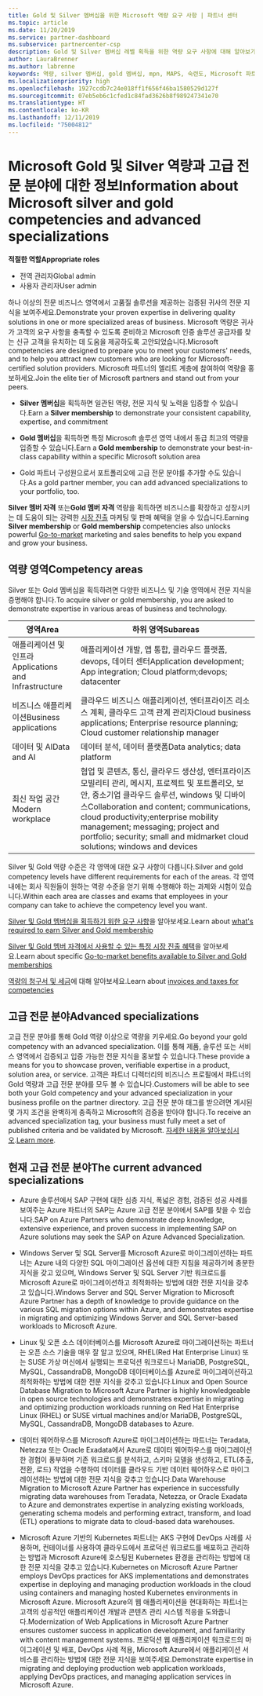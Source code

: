 ```yaml
---
title: Gold 및 Silver 멤버십을 위한 Microsoft 역량 요구 사항 | 파트너 센터
ms.topic: article
ms.date: 11/20/2019
ms.service: partner-dashboard
ms.subservice: partnercenter-csp
description: Gold 및 Silver 멤버십 레벨 획득을 위한 역량 요구 사항에 대해 알아보기
author: LauraBrenner
ms.author: labrenne
keywords: 역량, silver 멤버십, gold 멤버십, mpn, MAPS, 숙련도, Microsoft 파트너 네트워크, 네트워크 멤버십, 고급 전문 분야
ms.localizationpriority: high
ms.openlocfilehash: 1927ccdb7c24e018ff1f656f46ba1580529d127f
ms.sourcegitcommit: 07eb5eb6c1cfed1c84fad3626b8f989247341e70
ms.translationtype: HT
ms.contentlocale: ko-KR
ms.lasthandoff: 12/11/2019
ms.locfileid: "75004812"
---
```

# <a name="information-about-microsoft-silver-and-gold-competencies-and-advanced-specializations"></a><span data-ttu-id="fee75-104">Microsoft Gold 및 Silver 역량과 고급 전문 분야에 대한 정보</span><span class="sxs-lookup"><span data-stu-id="fee75-104">Information about Microsoft silver and gold competencies and advanced specializations</span></span>

<span data-ttu-id="fee75-105">**적절한 역할**</span><span class="sxs-lookup"><span data-stu-id="fee75-105">**Appropriate roles**</span></span>
-   <span data-ttu-id="fee75-106">전역 관리자</span><span class="sxs-lookup"><span data-stu-id="fee75-106">Global admin</span></span>
-   <span data-ttu-id="fee75-107">사용자 관리자</span><span class="sxs-lookup"><span data-stu-id="fee75-107">User admin</span></span>

<span data-ttu-id="fee75-108">하나 이상의 전문 비즈니스 영역에서 고품질 솔루션을 제공하는 검증된 귀사의 전문 지식을 보여주세요.</span><span class="sxs-lookup"><span data-stu-id="fee75-108">Demonstrate your proven expertise in delivering quality solutions in one or more specialized areas of business.</span></span> <span data-ttu-id="fee75-109">Microsoft 역량은 귀사가 고객의 요구 사항을 충족할 수 있도록 준비하고 Microsoft 인증 솔루션 공급자를 찾는 신규 고객을 유치하는 데 도움을 제공하도록 고안되었습니다.</span><span class="sxs-lookup"><span data-stu-id="fee75-109">Microsoft competencies are designed to prepare you to meet your customers' needs, and to help you attract new customers who are looking for Microsoft-certified solution providers.</span></span> <span data-ttu-id="fee75-110">Microsoft 파트너의 엘리트 계층에 참여하여 역량을 홍보하세요.</span><span class="sxs-lookup"><span data-stu-id="fee75-110">Join the elite tier of Microsoft partners and stand out from your peers.</span></span>

- <span data-ttu-id="fee75-111">**Silver 멤버십**을 획득하면 일관된 역량, 전문 지식 및 노력을 입증할 수 있습니다.</span><span class="sxs-lookup"><span data-stu-id="fee75-111">Earn a **Silver membership** to demonstrate your consistent capability, expertise, and commitment</span></span>

- <span data-ttu-id="fee75-112">**Gold 멤버십**을 획득하면 특정 Microsoft 솔루션 영역 내에서 동급 최고의 역량을 입증할 수 있습니다.</span><span class="sxs-lookup"><span data-stu-id="fee75-112">Earn a **Gold membership** to demonstrate your best-in-class capability within a specific Microsoft solution area</span></span>

- <span data-ttu-id="fee75-113">Gold 파트너 구성원으로서 포트폴리오에 고급 전문 분야를 추가할 수도 있습니다.</span><span class="sxs-lookup"><span data-stu-id="fee75-113">As a gold partner member, you can add advanced specializations to your portfolio, too.</span></span>

<span data-ttu-id="fee75-114">**Silver 멤버 자격** 또는**Gold 멤버 자격** 역량을 획득하면 비즈니스를 확장하고 성장시키는 데 도움이 되는 강력한 [시장 진출](mpn-learn-about-go-to-market-benefits.md) 마케팅 및 판매 혜택을 얻을 수 있습니다.</span><span class="sxs-lookup"><span data-stu-id="fee75-114">Earning **Silver membership** or **Gold membership** competencies also unlocks powerful [Go-to-market](mpn-learn-about-go-to-market-benefits.md) marketing and sales benefits to help you expand and grow your business.</span></span>

## <a name="competency-areas"></a><span data-ttu-id="fee75-115">역량 영역</span><span class="sxs-lookup"><span data-stu-id="fee75-115">Competency areas</span></span>

<span data-ttu-id="fee75-116">Silver 또는 Gold 멤버십을 획득하려면 다양한 비즈니스 및 기술 영역에서 전문 지식을 증명해야 합니다.</span><span class="sxs-lookup"><span data-stu-id="fee75-116">To acquire silver or gold membership, you are asked to demonstrate expertise in various areas of business and technology.</span></span>

|<span data-ttu-id="fee75-117">**영역**</span><span class="sxs-lookup"><span data-stu-id="fee75-117">**Area**</span></span>            |<span data-ttu-id="fee75-118">**하위 영역**</span><span class="sxs-lookup"><span data-stu-id="fee75-118">**Subareas**</span></span>                    |
|--------------------|--------------------------------|
|<span data-ttu-id="fee75-119">애플리케이션 및 인프라</span><span class="sxs-lookup"><span data-stu-id="fee75-119">Applications and Infrastructure</span></span>|<span data-ttu-id="fee75-120">애플리케이션 개발, 앱 통합, 클라우드 플랫폼, devops, 데이터 센터</span><span class="sxs-lookup"><span data-stu-id="fee75-120">Application development; App integration; Cloud platform;devops; datacenter</span></span>|
|<span data-ttu-id="fee75-121">비즈니스 애플리케이션</span><span class="sxs-lookup"><span data-stu-id="fee75-121">Business applications</span></span> |<span data-ttu-id="fee75-122">클라우드 비즈니스 애플리케이션, 엔터프라이즈 리소스 계획, 클라우드 고객 관계 관리자</span><span class="sxs-lookup"><span data-stu-id="fee75-122">Cloud business applications; Enterprise resource planning; Cloud customer relationship manager</span></span>|
|<span data-ttu-id="fee75-123">데이터 및 AI</span><span class="sxs-lookup"><span data-stu-id="fee75-123">Data and AI</span></span>|<span data-ttu-id="fee75-124">데이터 분석, 데이터 플랫폼</span><span class="sxs-lookup"><span data-stu-id="fee75-124">Data analytics; data platform</span></span>|
|<span data-ttu-id="fee75-125">최신 작업 공간</span><span class="sxs-lookup"><span data-stu-id="fee75-125">Modern workplace</span></span>| <span data-ttu-id="fee75-126">협업 및 콘텐츠, 통신, 클라우드 생산성, 엔터프라이즈 모빌리티 관리, 메시지, 프로젝트 및 포트폴리오, 보안, 중소기업 클라우드 솔루션, windows 및 디바이스</span><span class="sxs-lookup"><span data-stu-id="fee75-126">Collaboration and content; communications, cloud productivity;enterprise mobility management; messaging; project and portfolio; security; small and midmarket cloud solutions; windows and devices</span></span>|

<span data-ttu-id="fee75-127">Silver 및 Gold 역량 수준은 각 영역에 대한 요구 사항이 다릅니다.</span><span class="sxs-lookup"><span data-stu-id="fee75-127">Silver and gold competency levels have different requirements for each of the areas.</span></span> <span data-ttu-id="fee75-128">각 영역 내에는 회사 직원들이 원하는 역량 수준을 얻기 위해 수행해야 하는 과제와 시험이 있습니다.</span><span class="sxs-lookup"><span data-stu-id="fee75-128">Within each area are classes and exams that employees in your company can take to achieve the competency level you want.</span></span>


<span data-ttu-id="fee75-129">[Silver 및 Gold 멤버십을 획득하기 위한 요구 사항](https://partner.microsoft.com/membership/competencies)을 알아보세요.</span><span class="sxs-lookup"><span data-stu-id="fee75-129">Learn about [what's required to earn Silver and Gold membership](https://partner.microsoft.com/membership/competencies)</span></span>

<span data-ttu-id="fee75-130">[Silver 및 Gold 멤버 자격에서 사용할 수 있는 특정 시장 진출 혜택](mpn-learn-about-go-to-market-benefits.md)을 알아보세요.</span><span class="sxs-lookup"><span data-stu-id="fee75-130">Learn about specific [Go-to-market benefits available to Silver and Gold memberships](mpn-learn-about-go-to-market-benefits.md)</span></span> 

<span data-ttu-id="fee75-131">[역량의 청구서 및 세금](mpn-view-print-maps-invoice.md)에 대해 알아보세요.</span><span class="sxs-lookup"><span data-stu-id="fee75-131">Learn about [invoices and taxes for competencies](mpn-view-print-maps-invoice.md)</span></span>

## <a name="advanced-specializations"></a><span data-ttu-id="fee75-132">고급 전문 분야</span><span class="sxs-lookup"><span data-stu-id="fee75-132">Advanced specializations</span></span>

<span data-ttu-id="fee75-133">고급 전문 분야를 통해 Gold 역량 이상으로 역량을 키우세요.</span><span class="sxs-lookup"><span data-stu-id="fee75-133">Go beyond your gold competency with an advanced specialization.</span></span> <span data-ttu-id="fee75-134">이를 통해 제품, 솔루션 또는 서비스 영역에서 검증되고 입증 가능한 전문 지식을 홍보할 수 있습니다.</span><span class="sxs-lookup"><span data-stu-id="fee75-134">These provide a means for you to showcase proven, verifiable expertise in a product, solution area, or service.</span></span> <span data-ttu-id="fee75-135">고객은 파트너 디렉터리의 비즈니스 프로필에서 파트너의 Gold 역량과 고급 전문 분야를 모두 볼 수 있습니다.</span><span class="sxs-lookup"><span data-stu-id="fee75-135">Customers will be able to see both your Gold competency and your advanced specialization in your business profile on the partner directory.</span></span> <span data-ttu-id="fee75-136">고급 전문 분야 태그를 받으려면 게시된 몇 가지 조건을 완벽하게 충족하고 Microsoft의 검증을 받아야 합니다.</span><span class="sxs-lookup"><span data-stu-id="fee75-136">To receive an advanced specialization tag, your business must fully meet a set of published criteria and be validated by Microsoft.</span></span> <span data-ttu-id="fee75-137">[자세한 내용을 알아보십시오](https://partner.microsoft.com/membership/competencies#tab-content-2).</span><span class="sxs-lookup"><span data-stu-id="fee75-137">[Learn more](https://partner.microsoft.com/membership/competencies#tab-content-2).</span></span> 

## <a name="the-current-advanced-specializations"></a><span data-ttu-id="fee75-138">현재 고급 전문 분야</span><span class="sxs-lookup"><span data-stu-id="fee75-138">The current advanced specializations</span></span>

- <span data-ttu-id="fee75-139">Azure 솔루션에서 SAP 구현에 대한 심층 지식, 폭넓은 경험, 검증된 성공 사례를 보여주는 Azure 파트너의 SAP는 Azure 고급 전문 분야에서 SAP를 찾을 수 있습니다.</span><span class="sxs-lookup"><span data-stu-id="fee75-139">SAP on Azure Partners who demonstrate deep knowledge, extensive experience, and proven success in implementing SAP on Azure solutions may seek the SAP on Azure Advanced Specialization.</span></span>

- <span data-ttu-id="fee75-140">Windows Server 및 SQL Server를 Microsoft Azure로 마이그레이션하는 파트너는 Azure 내의 다양한 SQL 마이그레이션 옵션에 대한 지침을 제공하기에 충분한 지식을 갖고 있으며, Windows Server 및 SQL Server 기반 워크로드를 Microsoft Azure로 마이그레이션하고 최적화하는 방법에 대한 전문 지식을 갖추고 있습니다.</span><span class="sxs-lookup"><span data-stu-id="fee75-140">Windows Server and SQL Server Migration to Microsoft Azure Partner has a depth of knowledge to provide guidance on the various SQL migration options within Azure, and demonstrates expertise in migrating and optimizing Windows Server and SQL Server-based workloads to Microsoft Azure.</span></span> 

- <span data-ttu-id="fee75-141">Linux 및 오픈 소스 데이터베이스를 Microsoft Azure로 마이그레이션하는 파트너는 오픈 소스 기술을 매우 잘 알고 있으며, RHEL(Red Hat Enterprise Linux) 또는 SUSE 가상 머신에서 실행되는 프로덕션 워크로드나 MariaDB, PostgreSQL, MySQL, CassandraDB, MongoDB 데이터베이스를 Azure로 마이그레이션하고 최적화하는 방법에 대한 전문 지식을 갖추고 있습니다.</span><span class="sxs-lookup"><span data-stu-id="fee75-141">Linux and Open Source Database Migration to Microsoft Azure Partner is highly knowledgeable in open source technologies and demonstrates expertise in migrating and optimizing production workloads running on Red Hat Enterprise Linux (RHEL) or SUSE virtual machines and/or MariaDB, PostgreSQL, MySQL, CassandraDB, MongoDB databases to Azure.</span></span>

- <span data-ttu-id="fee75-142">데이터 웨어하우스를 Microsoft Azure로 마이그레이션하는 파트너는 Teradata, Netezza 또는 Oracle Exadata에서 Azure로 데이터 웨어하우스를 마이그레이션한 경험이 풍부하며 기존 워크로드를 분석하고, 스키마 모델을 생성하고, ETL(추출, 전환, 로드) 작업을 수행하여 데이터를 클라우드 기반 데이터 웨어하우스로 마이그레이션하는 방법에 대한 전문 지식을 갖추고 있습니다.</span><span class="sxs-lookup"><span data-stu-id="fee75-142">Data Warehouse Migration to Microsoft Azure Partner has experience in successfully migrating data warehouses from Teradata, Netezza, or Oracle Exadata to Azure and demonstrates expertise in analyzing existing workloads, generating schema models and performing extract, transform, and load (ETL) operations to migrate data to cloud-based data warehouses.</span></span>

- <span data-ttu-id="fee75-143">Microsoft Azure 기반의 Kubernetes 파트너는 AKS 구현에 DevOps 사례를 사용하며, 컨테이너를 사용하여 클라우드에서 프로덕션 워크로드를 배포하고 관리하는 방법과 Microsoft Azure에 호스팅된 Kubernetes 환경을 관리하는 방법에 대한 전문 지식을 갖추고 있습니다.</span><span class="sxs-lookup"><span data-stu-id="fee75-143">Kubernetes on Microsoft Azure Partner employs DevOps practices for AKS implementations and demonstrates expertise in deploying and managing production workloads in the cloud using containers and managing hosted Kubernetes environments in Microsoft Azure.</span></span>
<span data-ttu-id="fee75-144">Microsoft Azure의 웹 애플리케이션을 현대화하는 파트너는 고객의 성공적인 애플리케이션 개발과 콘텐츠 관리 시스템 적응을 도와줍니다.</span><span class="sxs-lookup"><span data-stu-id="fee75-144">Modernization of Web Applications in Microsoft Azure Partner ensures customer success in application development, and familiarity with content management systems.</span></span> <span data-ttu-id="fee75-145">프로덕션 웹 애플리케이션 워크로드의 마이그레이션 및 배포, DevOps 사례 적용, Microsoft Azure에서 애플리케이션 서비스를 관리하는 방법에 대한 전문 지식을 보여주세요.</span><span class="sxs-lookup"><span data-stu-id="fee75-145">Demonstrate expertise in migrating and deploying production web application workloads, applying DevOps practices, and managing application services in Microsoft Azure.</span></span>
